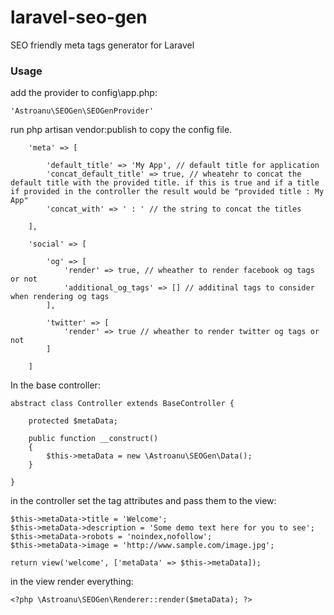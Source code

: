 # laravel-seo-gen
SEO friendly meta tags generator for Laravel

### Usage
add the provider to config\app.php:
````
'Astroanu\SEOGen\SEOGenProvider'
````

run php artisan vendor:publish to copy the config file.

````
	'meta' => [
	
		'default_title' => 'My App', // default title for application
		'concat_default_title' => true, // wheatehr to concat the default title with the provided title. if this is true and if a title if provided in the controller the result would be "provided title : My App"
		'concat_with' => ' : ' // the string to concat the titles

	],

	'social' => [

		'og' => [
			'render' => true, // wheather to render facebook og tags or not
			'additional_og_tags' => [] // additinal tags to consider when rendering og tags
		],
		
		'twitter' => [
			'render' => true // wheather to render twitter og tags or not
		]

	]	
````

In the base controller:
````
abstract class Controller extends BaseController {

	protected $metaData;

	public function __construct()
	{
		$this->metaData = new \Astroanu\SEOGen\Data();		
	}

}
````

in the controller set the tag attributes and pass them to the view:

````
$this->metaData->title = 'Welcome';
$this->metaData->description = 'Some demo text here for you to see';
$this->metaData->robots = 'noindex,nofollow';
$this->metaData->image = 'http://www.sample.com/image.jpg';

return view('welcome', ['metaData' => $this->metaData]);
````

in the view render everything:

````
<?php \Astroanu\SEOGen\Renderer::render($metaData); ?>
````

